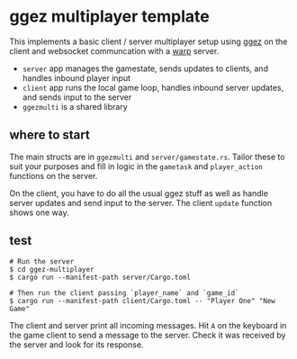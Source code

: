 # ggez multiplayer template

This implements a basic client / server multiplayer setup using [ggez](https://github.com/ggez/ggez) on the client and websocket communcation with a [warp](https://github.com/seanmonstar/warp) server.

* `server` app manages the gamestate, sends updates to clients, and handles inbound player input  
* `client` app runs the local game loop, handles inbound server updates, and sends input to the server  
* `ggezmulti` is a shared library

## where to start
The main structs are in `ggezmulti` and `server/gamestate.rs`. Tailor these to suit your purposes and fill in logic in the `gametask` and  `player_action` functions on the server. 

On the client, you have to do all the usual ggez stuff as well as handle server updates and send input to the server. The client `update` function shows one way.

## test
```
# Run the server  
$ cd ggez-multiplayer  
$ cargo run --manifest-path server/Cargo.toml

# Then run the client passing `player_name` and `game_id`  
$ cargo run --manifest-path client/Cargo.toml -- "Player One" "New Game" 
```
The client and server print all incoming messages. Hit `A` on the keyboard in the game client to send a message to the server. Check it was received by the server and look for its response.
